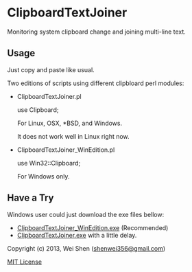 ClipboardTextJoiner
===================

Monitoring system clipboard change and joining multi-line text.

Usage
-----------

Just copy and paste like usual.

Two editions of scripts using different clipbloard perl modules:

- ClipboardTextJoiner.pl

  use Clipboard;

  For Linux, OSX, *BSD, and Windows.
  
  It does not work well in Linux right now.

- ClipboardTextJoiner_WinEdition.pl

  use Win32::Clipboard;

  For Windows only.

Have a Try
----------

Windows user could just download the exe files bellow:

- [ClipboardTextJoiner_WinEdition.exe](https://github.com/shenwei356/ClipboardTextJoiner/blob/master/ClipboardTextJoiner_WinEdition.exe) (Recommended)
- [ClipboardTextJoiner.exe](https://github.com/shenwei356/ClipboardTextJoiner/blob/master/ClipboardTextJoiner.exe) with a little delay.


Copyright (c) 2013, Wei Shen (shenwei356@gmail.com)

[MIT License](https://github.com/shenwei356/ClipboardTextJoiner/blob/master/LICENSE)